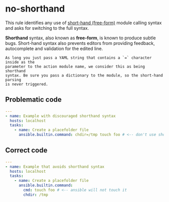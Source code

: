 # no-shorthand

This rule identifies any use of [short-hand (free-form)](https://docs.ansible.com/ansible/2.7/user_guide/playbooks_intro.html#action-shorthand)
module calling syntax and asks for switching to the full syntax.

**Shorthand** syntax, also known as **free-form**, is known to produce
subtle bugs. Short-hand syntax also prevents editors from providing feedback,
autocomplete and validation for the edited line.

```{note}
As long you just pass a YAML string that contains a `=` character inside as the
parameter to the action module name, we consider this as being shorthand
syntax. Be sure you pass a dictionary to the module, so the short-hand parsing
is never triggered.
```

## Problematic code

```yaml
---
- name: Example with discouraged shorthand syntax
  hosts: localhost
  tasks:
    - name: Create a placefolder file
      ansible.builtin.command: chdir=/tmp touch foo # <-- don't use shorthand
```

## Correct code

```yaml
---
- name: Example that avoids shorthand syntax
  hosts: localhost
  tasks:
    - name: Create a placefolder file
      ansible.builtin.command:
        cmd: touch foo # <-- ansible will not touch it
        chdir: /tmp
```
